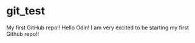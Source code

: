 # git_test
My first GitHub repo!!
Hello Odin!
I am very excited to be starting my first Github repo!!